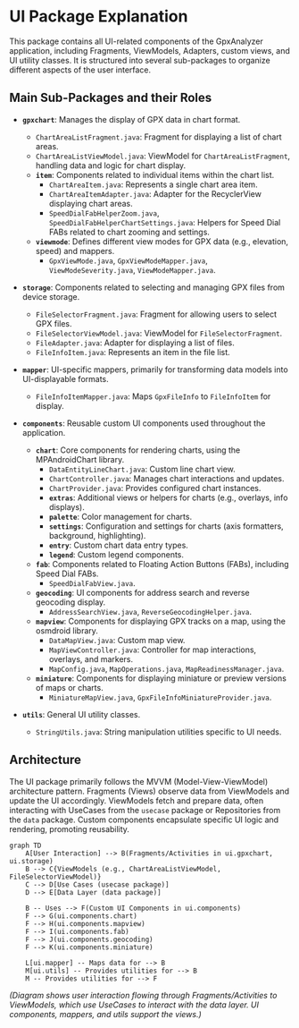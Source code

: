 # UI Package Explanation

This package contains all UI-related components of the GpxAnalyzer application, including Fragments, ViewModels, Adapters, custom views, and UI utility classes. It is structured into several sub-packages to organize different aspects of the user interface.

## Main Sub-Packages and their Roles

*   **`gpxchart`**: Manages the display of GPX data in chart format.
    *   `ChartAreaListFragment.java`: Fragment for displaying a list of chart areas.
    *   `ChartAreaListViewModel.java`: ViewModel for `ChartAreaListFragment`, handling data and logic for chart display.
    *   **`item`**: Components related to individual items within the chart list.
        *   `ChartAreaItem.java`: Represents a single chart area item.
        *   `ChartAreaItemAdapter.java`: Adapter for the RecyclerView displaying chart areas.
        *   `SpeedDialFabHelperZoom.java`, `SpeedDialFabHelperChartSettings.java`: Helpers for Speed Dial FABs related to chart zooming and settings.
    *   **`viewmode`**: Defines different view modes for GPX data (e.g., elevation, speed) and mappers.
        *   `GpxViewMode.java`, `GpxViewModeMapper.java`, `ViewModeSeverity.java`, `ViewModeMapper.java`.

*   **`storage`**: Components related to selecting and managing GPX files from device storage.
    *   `FileSelectorFragment.java`: Fragment for allowing users to select GPX files.
    *   `FileSelectorViewModel.java`: ViewModel for `FileSelectorFragment`.
    *   `FileAdapter.java`: Adapter for displaying a list of files.
    *   `FileInfoItem.java`: Represents an item in the file list.

*   **`mapper`**: UI-specific mappers, primarily for transforming data models into UI-displayable formats.
    *   `FileInfoItemMapper.java`: Maps `GpxFileInfo` to `FileInfoItem` for display.

*   **`components`**: Reusable custom UI components used throughout the application.
    *   **`chart`**: Core components for rendering charts, using the MPAndroidChart library.
        *   `DataEntityLineChart.java`: Custom line chart view.
        *   `ChartController.java`: Manages chart interactions and updates.
        *   `ChartProvider.java`: Provides configured chart instances.
        *   **`extras`**: Additional views or helpers for charts (e.g., overlays, info displays).
        *   **`palette`**: Color management for charts.
        *   **`settings`**: Configuration and settings for charts (axis formatters, background, highlighting).
        *   **`entry`**: Custom chart data entry types.
        *   **`legend`**: Custom legend components.
    *   **`fab`**: Components related to Floating Action Buttons (FABs), including Speed Dial FABs.
        *   `SpeedDialFabView.java`.
    *   **`geocoding`**: UI components for address search and reverse geocoding display.
        *   `AddressSearchView.java`, `ReverseGeocodingHelper.java`.
    *   **`mapview`**: Components for displaying GPX tracks on a map, using the osmdroid library.
        *   `DataMapView.java`: Custom map view.
        *   `MapViewController.java`: Controller for map interactions, overlays, and markers.
        *   `MapConfig.java`, `MapOperations.java`, `MapReadinessManager.java`.
    *   **`miniature`**: Components for displaying miniature or preview versions of maps or charts.
        *   `MiniatureMapView.java`, `GpxFileInfoMiniatureProvider.java`.

*   **`utils`**: General UI utility classes.
    *   `StringUtils.java`: String manipulation utilities specific to UI needs.

## Architecture

The UI package primarily follows the MVVM (Model-View-ViewModel) architecture pattern. Fragments (Views) observe data from ViewModels and update the UI accordingly. ViewModels fetch and prepare data, often interacting with UseCases from the `usecase` package or Repositories from the `data` package. Custom components encapsulate specific UI logic and rendering, promoting reusability.

```mermaid
graph TD
    A[User Interaction] --> B(Fragments/Activities in ui.gpxchart, ui.storage)
    B --> C{ViewModels (e.g., ChartAreaListViewModel, FileSelectorViewModel)}
    C --> D[Use Cases (usecase package)]
    D --> E[Data Layer (data package)]

    B -- Uses --> F(Custom UI Components in ui.components)
    F --> G(ui.components.chart)
    F --> H(ui.components.mapview)
    F --> I(ui.components.fab)
    F --> J(ui.components.geocoding)
    F --> K(ui.components.miniature)

    L[ui.mapper] -- Maps data for --> B
    M[ui.utils] -- Provides utilities for --> B
    M -- Provides utilities for --> F
```

*(Diagram shows user interaction flowing through Fragments/Activities to ViewModels, which use UseCases to interact with the data layer. UI components, mappers, and utils support the views.)* 